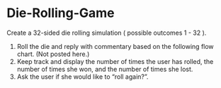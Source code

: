 # Die-Rolling-Game

Create a 32-sided die rolling simulation ( possible outcomes 1 - 32 ).
1. Roll the die and reply with commentary based on the following flow chart. (Not posted here.)
2. Keep track and display the number of times the user has rolled, the number of times she won, and the number of times she lost.
3. Ask the user if she would like to “roll again?”.
